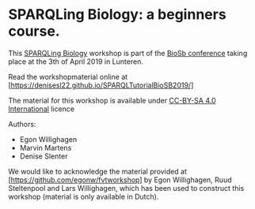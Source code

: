 # SPARQLing Biology: a beginners course.

This [SPARQLing Biology](index.md) workshop is part of the [BioSb conference](https://www.bigcat.unimaas.nl/sparqling-biology-breakout-session-at-biosb-2019/) 
taking place at the 3th of April 2019 in Lunteren.

Read the workshopmaterial online at [https://denisesl22.github.io/SPARQLTutorialBioSB2019/]

The material for this workshop is available under [CC-BY-SA 4.0 International](https://creativecommons.org/licenses/by-sa/4.0/legalcode) licence

Authors:

* Egon Willighagen
* Marvin Martens
* Denise Slenter


We would like to acknowledge the material provided at [https://github.com/egonw/fvtworkshop] by Egon Willighagen, Ruud Steltenpool and Lars Willighagen, which has been used to construct this workshop
(material is only available in Dutch).
